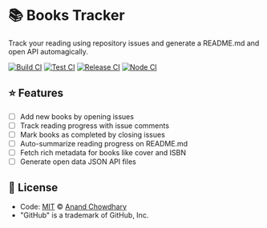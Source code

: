 # 📚 Books Tracker

Track your reading using repository issues and generate a README.md and open API automagically.

[![Build CI](https://github.com/AnandChowdhary/book-tracker/workflows/Build%20CI/badge.svg)](https://github.com/AnandChowdhary/book-tracker/actions?query=workflow%3A%22Build+CI%22)
[![Test CI](https://github.com/AnandChowdhary/book-tracker/workflows/Test%20CI/badge.svg)](https://github.com/AnandChowdhary/book-tracker/actions?query=workflow%3A%22Test+CI%22)
[![Release CI](https://github.com/AnandChowdhary/book-tracker/workflows/Release%20CI/badge.svg)](https://github.com/AnandChowdhary/book-tracker/actions?query=workflow%3A%22Release+CI%22)
[![Node CI](https://github.com/AnandChowdhary/book-tracker/workflows/Node%20CI/badge.svg)](https://github.com/AnandChowdhary/book-tracker/actions?query=workflow%3A%22Node+CI%22)

## ⭐ Features

- [ ] Add new books by opening issues
- [ ] Track reading progress with issue comments
- [ ] Mark books as completed by closing issues
- [ ] Auto-summarize reading progress on README.md
- [ ] Fetch rich metadata for books like cover and ISBN
- [ ] Generate open data JSON API files

## 📄 License

- Code: [MIT](./LICENSE) © [Anand Chowdhary](https://anandchowdhary.com)
- "GitHub" is a trademark of GitHub, Inc.
